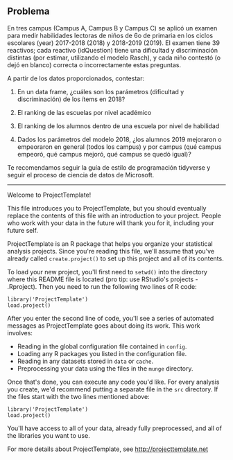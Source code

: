 


## Problema

En tres campus (Campus A, Campus B y Campus C) se aplicó un examen para medir habilidades lectoras de niños de 6o de primaria en los ciclos escolares (year) 2017-2018 (2018) y 2018-2019 (2019). El examen tiene 39 reactivos; cada reactivo (idQuestion) tiene una dificultad y discriminación distintas (por estimar, utilizando el modelo Rasch), y cada niño contestó (o dejó en blanco) correcta o incorrectamente estas preguntas.

A partir de los datos proporcionados, contestar:

1. En un data frame, ¿cuáles son los parámetros (dificultad y discriminación) de los ítems en 2018?

2. El ranking de las escuelas por nivel académico

3. El ranking de los alumnos dentro de una escuela por nivel de habilidad

4. Dados los parámetros del modelo 2018, ¿los alumnos 2019 mejoraron o empeoraron en general (todos los campus) y por campus (qué campus empeoró, qué campus mejoró, qué campus se quedó igual)?  

Te recomendamos seguir la guía de estilo de programación tidyverse y seguir el proceso de ciencia de datos de Microsoft.

------

Welcome to ProjectTemplate!

This file introduces you to ProjectTemplate, but you should eventually replace
the contents of this file with an introduction to your project. People who
work with your data in the future will thank you for it, including your future
self.

ProjectTemplate is an R package that helps you organize your statistical
analysis projects. Since you're reading this file, we'll assume that you've
already called `create.project()` to set up this project and all of its
contents.

To load your new project, you'll first need to `setwd()` into the directory
where this README file is located (pro tip: use RStudio's projects - .Rproject). Then you need to run the following two
lines of R code:

	library('ProjectTemplate')
	load.project()

After you enter the second line of code, you'll see a series of automated
messages as ProjectTemplate goes about doing its work. This work involves:
* Reading in the global configuration file contained in `config`.
* Loading any R packages you listed in the configuration file.
* Reading in any datasets stored in `data` or `cache`.
* Preprocessing your data using the files in the `munge` directory.

Once that's done, you can execute any code you'd like. For every analysis
you create, we'd recommend putting a separate file in the `src` directory.
If the files start with the two lines mentioned above:

	library('ProjectTemplate')
	load.project()

You'll have access to all of your data, already fully preprocessed, and
all of the libraries you want to use.

For more details about ProjectTemplate, see http://projecttemplate.net
